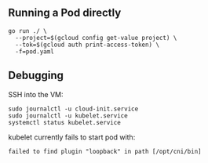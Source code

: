 ## Running a Pod directly

```
go run ./ \
  --project=$(gcloud config get-value project) \
  --tok=$(gcloud auth print-access-token) \
  -f=pod.yaml
```

## Debugging

SSH into the VM:

```
sudo journalctl -u cloud-init.service
sudo journalctl -u kubelet.service
systemctl status kubelet.service
```

kubelet currently fails to start pod with:

```
failed to find plugin "loopback" in path [/opt/cni/bin]
```
